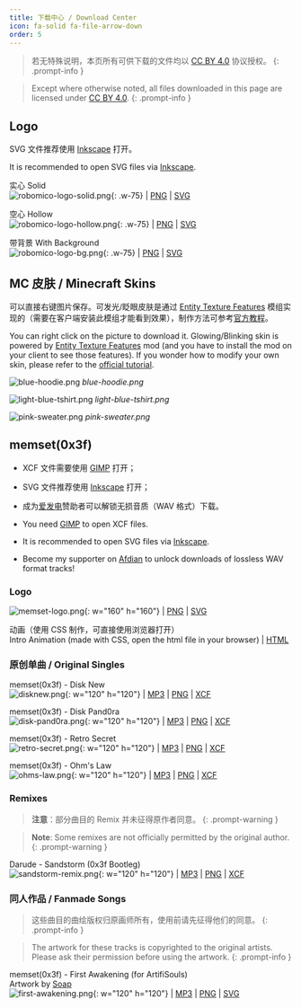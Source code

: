 ```yaml
---
title: 下载中心 / Download Center
icon: fa-solid fa-file-arrow-down
order: 5
---
```


<!-- prettier-ignore-start -->

> 若无特殊说明，本页所有可供下载的文件均以 [CC BY 4.0](https://creativecommons.org/licenses/by/4.0/deed.zh-hans) 协议授权。
{: .prompt-info }

> Except where otherwise noted, all files downloaded in this page are licensed under [CC BY 4.0](https://creativecommons.org/licenses/by/4.0/).
{: .prompt-info }

<!-- prettier-ignore-end -->

## Logo

SVG 文件推荐使用 [Inkscape](https://inkscape.org/) 打开。

It is recommended to open SVG files via [Inkscape](https://inkscape.org/).

实心 Solid <br> ![robomico-logo-solid.png](https://storage.live.com/items/5FA5DFAE47A544F!121296:/robomico-logo-solid.png?authkey=%21AC_KgUZjY4lFAV8){: .w-75} | [PNG](https://storage.live.com/items/5FA5DFAE47A544F!121296:/robomico-logo-solid.png?authkey=%21AC_KgUZjY4lFAV8) | [SVG](https://storage.live.com/items/5FA5DFAE47A544F!121290:/robomico-logo-solid.svg?authkey=%21AC_KgUZjY4lFAV8)

空心 Hollow <br> ![robomico-logo-hollow.png](https://storage.live.com/items/5FA5DFAE47A544F!121295:/robomico-logo-hollow.png?authkey=%21AC_KgUZjY4lFAV8){: .w-75} | [PNG](https://storage.live.com/items/5FA5DFAE47A544F!121295:/robomico-logo-hollow.png?authkey=%21AC_KgUZjY4lFAV8) | [SVG](https://storage.live.com/items/5FA5DFAE47A544F!121291:/robomico-logo-hollow.svg?authkey=%21AC_KgUZjY4lFAV8)

带背景 With Background <br> ![robomico-logo-bg.png](https://storage.live.com/items/5FA5DFAE47A544F!121297:/robomico-logo-bg.png?authkey=%21AC_KgUZjY4lFAV8){: .w-75} | [PNG](https://storage.live.com/items/5FA5DFAE47A544F!121297:/robomico-logo-bg.png?authkey=%21AC_KgUZjY4lFAV8) | [SVG](https://storage.live.com/items/5FA5DFAE47A544F!121292:/robomico-logo-bg.svg?authkey=%21AC_KgUZjY4lFAV8)

## MC 皮肤 / Minecraft Skins

可以直接右键图片保存。可发光/眨眼皮肤是通过 [Entity Texture Features](https://modrinth.com/mod/entitytexturefeatures) 模组实现的（需要在客户端安装此模组才能看到效果），制作方法可参考[官方教程](https://github.com/Traben-0/Entity_Texture_Features/blob/master/.github/README.md)。

You can right click on the picture to download it. Glowing/Blinking skin is powered by [Entity Texture Features](https://modrinth.com/mod/entitytexturefeatures) mod (and you have to install the mod on your client to see those features). If you wonder how to modify your own skin, please refer to the [official tutorial](https://github.com/Traben-0/Entity_Texture_Features/blob/master/.github/README.md).

![blue-hoodie.png](https://storage.live.com/items/5FA5DFAE47A544F!121304:/blue-hoddie.png?authkey=%21AC_KgUZjY4lFAV8)
_blue-hoodie.png_

![light-blue-tshirt.png](https://storage.live.com/items/5FA5DFAE47A544F!121303:/light-blue-tshirt.png?authkey=%21AC_KgUZjY4lFAV8)
_light-blue-tshirt.png_

![pink-sweater.png](https://storage.live.com/items/5FA5DFAE47A544F!121305:/pink-sweater.png?authkey=%21AC_KgUZjY4lFAV8)
_pink-sweater.png_

## memset(0x3f)

- XCF 文件需要使用 [GIMP](https://www.gimp.org/) 打开；
- SVG 文件推荐使用 [Inkscape](https://inkscape.org/) 打开；
- 成为[爱发电](https://afdian.net/a/RoboMico)赞助者可以解锁无损音质（WAV 格式）下载。

- You need [GIMP](https://www.gimp.org/) to open XCF files.
- It is recommended to open SVG files via [Inkscape](https://inkscape.org/).
- Become my supporter on [Afdian](https://afdian.net/a/RoboMico) to unlock downloads of lossless WAV format tracks!

### Logo

![memset-logo.png](https://storage.live.com/items/5FA5DFAE47A544F!121321:/memset-logo.png?authkey=%21AC_KgUZjY4lFAV8){: w="160" h="160"} | [PNG](https://storage.live.com/items/5FA5DFAE47A544F!121321:/memset-logo.png?authkey=%21AC_KgUZjY4lFAV8) | [SVG](https://storage.live.com/items/5FA5DFAE47A544F!121320:/memset-logo.svg?authkey=%21AC_KgUZjY4lFAV8)

动画（使用 CSS 制作，可直接使用浏览器打开） <br> Intro Animation (made with CSS, open the html file in your browser) | [HTML](https://storage.live.com/items/5FA5DFAE47A544F!121322:/memset-animation.html?authkey=%21AC_KgUZjY4lFAV8)

### 原创单曲 / Original Singles

memset(0x3f) - Disk New <br> ![disknew.png](https://storage.live.com/items/5FA5DFAE47A544F!121300:/disknew.png?authkey=%21AC_KgUZjY4lFAV8){: w="120" h="120"} | [MP3](<https://storage.live.com/items/5FA5DFAE47A544F!121299:/memset(0x3f)%20-%20Disk%20New.mp3?authkey=%21AC_KgUZjY4lFAV8>) | [PNG](https://storage.live.com/items/5FA5DFAE47A544F!121300:/disknew.png?authkey=%21AC_KgUZjY4lFAV8) | [XCF](https://storage.live.com/items/5FA5DFAE47A544F!121301:/disknew.xcf?authkey=%21AC_KgUZjY4lFAV8)

memset(0x3f) - Disk Pand0ra <br> ![disk-pand0ra.png](https://storage.live.com/items/5FA5DFAE47A544F!121308:/disk-pand0ra.png?authkey=%21AC_KgUZjY4lFAV8){: w="120" h="120"} | [MP3](<https://storage.live.com/items/5FA5DFAE47A544F!121307:/memset(0x3f)%20-%20Disk%20Pand0ra.mp3?authkey=%21AC_KgUZjY4lFAV8>) | [PNG](https://storage.live.com/items/5FA5DFAE47A544F!121308:/disk-pand0ra.png?authkey=%21AC_KgUZjY4lFAV8) | [XCF](https://storage.live.com/items/5FA5DFAE47A544F!121309:/disk-pand0ra.xcf?authkey=%21AC_KgUZjY4lFAV8)

memset(0x3f) - Retro Secret <br> ![retro-secret.png](https://storage.live.com/items/5FA5DFAE47A544F!121316:/retro-secret.png?authkey=%21AC_KgUZjY4lFAV8){: w="120" h="120"} | [MP3](<https://storage.live.com/items/5FA5DFAE47A544F!121314:/memset(0x3f)%20-%20Retro%20Secret.mp3?authkey=%21AC_KgUZjY4lFAV8>) | [PNG](https://storage.live.com/items/5FA5DFAE47A544F!121316:/retro-secret.png?authkey=%21AC_KgUZjY4lFAV8) | [XCF](https://storage.live.com/items/5FA5DFAE47A544F!121315:/retro-secret.xcf?authkey=%21AC_KgUZjY4lFAV8)

memset(0x3f) - Ohm's Law <br> ![ohms-law.png](https://storage.live.com/items/5FA5DFAE47A544F!121319:/ohms-law.png?authkey=%21AC_KgUZjY4lFAV8){: w="120" h="120"} | [MP3](<https://storage.live.com/items/5FA5DFAE47A544F!121317:/memset(0x3f)%20-%20Ohm's%20Law.mp3?authkey=%21AC_KgUZjY4lFAV8>) | [PNG](https://storage.live.com/items/5FA5DFAE47A544F!121319:/ohms-law.png?authkey=%21AC_KgUZjY4lFAV8) | [XCF](https://storage.live.com/items/5FA5DFAE47A544F!121318:/ohms-law.xcf?authkey=%21AC_KgUZjY4lFAV8)

### Remixes

<!-- prettier-ignore-start -->

> **注意**：部分曲目的 Remix 并未征得原作者同意。
{: .prompt-warning }

> **Note**: Some remixes are not officially permitted by the original author.
{: .prompt-warning }

<!-- prettier-ignore-end -->

Darude - Sandstorm (0x3f Bootleg) <br> ![sandstorm-remix.png](https://storage.live.com/items/5FA5DFAE47A544F!121324:/sandstorm-remix.png?authkey=%21AC_KgUZjY4lFAV8){: w="120" h="120"} | [MP3](<https://storage.live.com/items/5FA5DFAE47A544F!121325:/Sandstorm(0x3f%20Bootleg).mp3?authkey=%21AC_KgUZjY4lFAV8>) | [PNG](https://storage.live.com/items/5FA5DFAE47A544F!121324:/sandstorm-remix.png?authkey=%21AC_KgUZjY4lFAV8) | [XCF](https://storage.live.com/items/5FA5DFAE47A544F!121323:/sandstorm-remix.xcf?authkey=%21AC_KgUZjY4lFAV8)

### 同人作品 / Fanmade Songs

<!-- prettier-ignore-start -->

> 这些曲目的曲绘版权归原画师所有，使用前请先征得他们的同意。
{: .prompt-info }

> The artwork for these tracks is copyrighted to the original artists. Please ask their permission before using the artwork.
{: .prompt-info }

<!-- prettier-ignore-end -->

memset(0x3f) - First Awakening (for ArtifiSouls) <br> Artwork by [Soap](https://twitter.com/artifisoap) <br> ![first-awakening.png](https://storage.live.com/items/5FA5DFAE47A544F!121327:/first-awakening.png?authkey=%21AC_KgUZjY4lFAV8){: w="120" h="120"} | [MP3](<https://storage.live.com/items/5FA5DFAE47A544F!121328:/memset(0x3f)%20-%20First%20Awakening.mp3?authkey=%21AC_KgUZjY4lFAV8>) | [PNG](https://storage.live.com/items/5FA5DFAE47A544F!121327:/first-awakening.png?authkey=%21AC_KgUZjY4lFAV8) | [SVG](https://storage.live.com/items/5FA5DFAE47A544F!121326:/first-awakening.svg?authkey=%21AC_KgUZjY4lFAV8)
